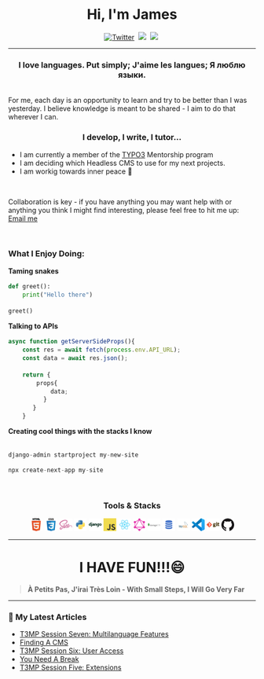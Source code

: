 <h1 align="center"> Hi, I'm James</h1>
<p align="center">
<a href="https://twitter.com/Psypher1"><img src="https://img.shields.io/badge/Twitter-1DA1F2?style=for-the-badge&logo=twitter&logoColor=white" alt="Twitter" /></a>&nbsp;
<a href="https://hashnode.com/@Psypher1"><img src="https://img.shields.io/badge/Hashnode-2962FF?style=for-the-badge&logo=hashnode&logoColor=white alt="HashNode" /></a>&nbsp;
<a href="https://www.linkedin.com/in/jamesmidzi/"><img src="https://img.shields.io/badge/LinkedIn-0A66C2?style=for-the-badge&logo=linkedin&logoColor=white alt="Linkedin" /></a>&nbsp;
</p>

---

<h3  align="center">I love languages. Put simply; J'aime les langues; Я люблю языки.</h3>

<br />
For me, each day is an opportunity to learn and try to be better than I was yesterday.
I believe knowledge is meant to be shared - I aim to do that wherever I can.
<br/>
<h3 align='center'> I develop, I write, I tutor...</h3>

- I am currently a member of the [TYPO3](https://typo3.org/) Mentorship program
- I am deciding which Headless CMS to use for my next projects.
- I am workig towards inner peace 🐼

<br/>

Collaboration is key - if you have anything you may want help with or anything you think I might find interesting, please feel free to hit me up: [Email me](jamesmidzi@gmail.com)

<!-- #### Connect with me:

[Twitter](https://twitter.com/Psypher1) | [LinkedIn](https://www.linkedin.com/in/jamesmidzi/) | [Email](jamesmidzi@gmail.com) -->

<br/>

### What I Enjoy Doing:

**Taming snakes**

```py
def greet():
    print("Hello there")

greet()
```

**Talking to APIs**

```js
async function getServerSideProps(){
    const res = await fetch(process.env.API_URL);
    const data = await res.json();

    return {
        props{
            data;
          }
       }
    }
```

**Creating cool things with the stacks I know**

```py

django-admin startproject my-new-site

```

```js
npx create-next-app my-site
```

<br/>
<h3 align="center">Tools & Stacks</h3>

<p align="center">
<img alt="HTML5" width="26px" src="https://raw.githubusercontent.com/github/explore/80688e429a7d4ef2fca1e82350fe8e3517d3494d/topics/html/html.png" />
<img  alt="CSS3" width="26px" src="https://raw.githubusercontent.com/github/explore/80688e429a7d4ef2fca1e82350fe8e3517d3494d/topics/css/css.png" />

<img  alt="Sass" width="26px" src="https://raw.githubusercontent.com/github/explore/80688e429a7d4ef2fca1e82350fe8e3517d3494d/topics/sass/sass.png" />

<img alt="Python" width="26px" src="https://raw.githubusercontent.com/github/explore/80688e429a7d4ef2fca1e82350fe8e3517d3494d/topics/python/python.png" />

<img alt="Django" width="26px" src="https://raw.githubusercontent.com/github/explore/80688e429a7d4ef2fca1e82350fe8e3517d3494d/topics/django/django.png"/>

<img  alt="JavaScript" width="26px" src="https://raw.githubusercontent.com/github/explore/80688e429a7d4ef2fca1e82350fe8e3517d3494d/topics/javascript/javascript.png" />

<img  alt="React" width="26px" src="https://raw.githubusercontent.com/github/explore/80688e429a7d4ef2fca1e82350fe8e3517d3494d/topics/react/react.png" />

<img a alt="GraphQL" width="26px" src="https://raw.githubusercontent.com/github/explore/80688e429a7d4ef2fca1e82350fe8e3517d3494d/topics/graphql/graphql.png" />

<img alt="MongoDB" width="26px" src="https://raw.githubusercontent.com/github/explore/80688e429a7d4ef2fca1e82350fe8e3517d3494d/topics/mongodb/mongodb.png" />

<img  alt="SQL" width="26px" src="https://raw.githubusercontent.com/github/explore/80688e429a7d4ef2fca1e82350fe8e3517d3494d/topics/sql/sql.png" />

<img  alt="MySQL" width="26px" src="https://raw.githubusercontent.com/github/explore/80688e429a7d4ef2fca1e82350fe8e3517d3494d/topics/mysql/mysql.png" />

<img  alt="Visual Studio Code" width="26px" src="https://raw.githubusercontent.com/github/explore/80688e429a7d4ef2fca1e82350fe8e3517d3494d/topics/visual-studio-code/visual-studio-code.png" />

<img alt="Git" width="26px" src="https://raw.githubusercontent.com/github/explore/80688e429a7d4ef2fca1e82350fe8e3517d3494d/topics/git/git.png" />

<img  alt="GitHub" width="26px" src="https://raw.githubusercontent.com/github/explore/78df643247d429f6cc873026c0622819ad797942/topics/github/github.png" />

</p>

<hr/>

<h1 align="center">I HAVE FUN!!!😄</h1>

> **À Petits Pas, J'irai Très Loin - With Small Steps, I Will Go Very Far**

---

### 📖 My Latest Articles

<!-- BLOG-POST-LIST:START -->

- [T3MP Session Seven: Multilanguage Features](https://dantedecodes.hashnode.dev/t3mp-session-seven-multilanguage-features)
- [Finding A CMS](https://dantedecodes.hashnode.dev/finding-a-cms)
- [T3MP Session Six: User Access](https://dantedecodes.hashnode.dev/t3mp-session-six-user-access)
- [You Need A Break](https://dantedecodes.hashnode.dev/you-need-a-break)
- [T3MP Session Five: Extensions](https://dantedecodes.hashnode.dev/t3mp-session-five-extensions)

<!-- BLOG-POST-LIST:END -->

<!--
**Psypher1/Psypher1** is a ✨ _special_ ✨ repository because its `README.md` (this file) appears on your GitHub profile.

Here are some ideas to get you started:

- 🔭 I’m currently working on ...
- 🌱 I’m currently learning ...
- 👯 I’m looking to collaborate on ...
- 🤔 I’m looking for help with ...
- 💬 Ask me about ...
- 📫 How to reach me: ...
- 😄 Pronouns: ...
- ⚡ Fun fact: ...
-->
